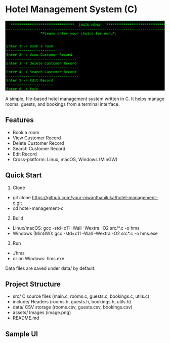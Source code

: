 # Hotel Management System (C)

![Hotel Management System banner](image.png)



A simple, file-based hotel management system written in C. It helps manage rooms, guests, and bookings from a terminal interface.

## Features
- Book a room
- View Customer Record
- Delete Customer Record
- Search Customer Record
- Edit Record
- Cross-platform: Linux, macOS, Windows (MinGW)

## Quick Start

1) Clone
- git clone https://github.com/your-niwanthaniluka/hotel-management-c.git
- cd hotel-management-c

2) Build
- Linux/macOS:
  gcc -std=c11 -Wall -Wextra -O2 src/*.c -o hms
- Windows (MinGW):
  gcc -std=c11 -Wall -Wextra -O2 src\*.c -o hms.exe

3) Run
- ./hms
- or on Windows: hms.exe

Data files are saved under data/ by default.

## Project Structure
- src/       C source files (main.c, rooms.c, guests.c, bookings.c, utils.c)
- include/   Headers (rooms.h, guests.h, bookings.h, utils.h)
- data/      CSV storage (rooms.csv, guests.csv, bookings.csv)
- assets/    Images (image.png)
- README.md

## Sample UI
